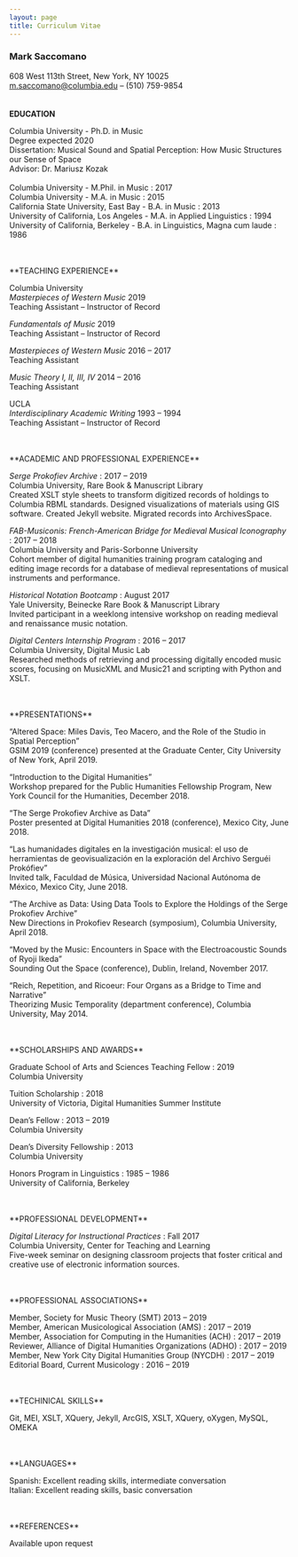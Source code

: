 ```yaml
---
layout: page
title: Curriculum Vitae
---
```

### Mark Saccomano ###
608 West 113th Street, New York, NY 10025<br/>
m.saccomano@columbia.edu – (510) 759-9854<br/>
<br/>
<br/>
**EDUCATION**

Columbia University - Ph.D. in Music<br/>
Degree expected 2020<br/>
Dissertation: Musical Sound and Spatial Perception: How Music Structures our Sense of Space<br/>
Advisor: Dr. Mariusz Kozak
<br/><br/>
Columbia University - M.Phil. in Music : 2017<br/>
Columbia University - M.A. in Music : 2015<br/>
California State University, East Bay - B.A. in Music : 2013<br/>
University of California, Los Angeles - M.A. in Applied Linguistics : 1994<br/>
University of California, Berkeley - B.A. in Linguistics, Magna cum laude : 1986

<br/>
<br/>
**TEACHING EXPERIENCE**

Columbia University<br/>
_Masterpieces of Western Music_		2019<br/>
Teaching Assistant – Instructor of Record

_Fundamentals of Music_		2019<br/>
Teaching Assistant – Instructor of Record

_Masterpieces of Western Music_		2016 – 2017<br/>
Teaching Assistant

_Music Theory I, II, III, IV_ 	 	2014 – 2016<br/>
Teaching Assistant

UCLA<br/>
_Interdisciplinary Academic Writing_	1993 – 1994<br/>
Teaching Assistant – Instructor of Record

<br/>
<br/>
**ACADEMIC AND PROFESSIONAL EXPERIENCE**

_Serge Prokofiev Archive_ : 2017 – 2019<br/>
Columbia University, Rare Book & Manuscript Library<br/>
Created XSLT style sheets to transform digitized records of holdings to Columbia RBML standards. Designed visualizations of materials using GIS software. Created Jekyll website. Migrated records into ArchivesSpace.

_FAB-Musiconis: French-American Bridge for Medieval Musical Iconography_ : 2017 – 2018<br/>
Columbia University and Paris-Sorbonne University<br/>
Cohort member of digital humanities training program cataloging and editing image records for a database of medieval representations of musical instruments and performance.

_Historical Notation Bootcamp_ : August 2017<br/>
Yale University, Beinecke Rare Book & Manuscript Library<br/>
Invited participant in a weeklong intensive workshop on reading medieval and renaissance music notation.

_Digital Centers Internship Program_ : 2016 – 2017<br/>
Columbia University, Digital Music Lab<br/>
Researched methods of retrieving and processing digitally encoded music scores, focusing on MusicXML and Music21 and scripting with Python and XSLT.

  <br/>
  <br/>
**PRESENTATIONS**

“Altered Space: Miles Davis, Teo Macero, and the Role of the Studio in Spatial Perception”<br/>
GSIM 2019 (conference) presented at the Graduate Center, City University of New York, April 2019.

“Introduction to the Digital Humanities”<br/>
 Workshop prepared for the Public Humanities Fellowship Program, New York Council for the Humanities, December 2018.

“The Serge Prokofiev Archive as Data”<br/>
Poster presented at Digital Humanities 2018 (conference), Mexico City, June 2018.

 “Las humanidades digitales en la investigación musical: el uso de herramientas de geovisualización en la exploración del Archivo Serguéi Prokófiev”<br/>
 Invited talk, Faculdad de Música, Universidad Nacional Autónoma de México, Mexico City, June 2018.

“The Archive as Data: Using Data Tools to Explore the Holdings of the Serge Prokofiev Archive”<br/>
 New Directions in Prokofiev Research (symposium), Columbia University, April 2018.

“Moved by the Music: Encounters in Space with the Electroacoustic Sounds of Ryoji Ikeda”<br/>
 Sounding Out the Space (conference), Dublin, Ireland, November 2017.

“Reich, Repetition, and Ricoeur: Four Organs as a Bridge to Time and Narrative”<br/> Theorizing Music Temporality (department conference), Columbia University, May 2014.


<br/>
<br/>
**SCHOLARSHIPS AND AWARDS**

Graduate School of Arts and Sciences Teaching Fellow : 2019<br/>
Columbia University

Tuition Scholarship : 2018<br/>
University of Victoria, Digital Humanities Summer Institute

Dean’s Fellow : 2013 – 2019<br/>
Columbia University

Dean’s Diversity Fellowship : 2013<br/>
Columbia University

Honors Program in Linguistics : 1985 – 1986<br/>
University of California, Berkeley

<br/>
<br/>
**PROFESSIONAL DEVELOPMENT**

_Digital Literacy for Instructional Practices_ : Fall 2017<br/>
Columbia University, Center for Teaching and Learning<br/>
Five-week seminar on designing classroom projects that foster critical and creative use of electronic information sources.

<br/>
<br/>
**PROFESSIONAL ASSOCIATIONS**

Member, Society for Music Theory (SMT)	2013 – 2019<br/>
Member, American Musicological Association (AMS) : 2017 – 2019<br/>
Member, Association for Computing in the Humanities (ACH) : 2017 – 2019<br/>
Reviewer, Alliance of Digital Humanities Organizations (ADHO) : 2017 – 2019<br/>
Member, New York City Digital Humanities Group (NYCDH) : 2017 – 2019<br/>
Editorial Board, Current Musicology : 2016 – 2019

<br/>
<br/>
**TECHINICAL SKILLS**

Git, MEI, XSLT, XQuery, Jekyll, ArcGIS, XSLT, XQuery, oXygen, MySQL, OMEKA


<br/>
<br/>
**LANGUAGES**

Spanish:	Excellent reading skills, intermediate conversation<br/>
Italian:	Excellent reading skills, basic conversation

<br/>
<br/>
**REFERENCES**

Available upon request
